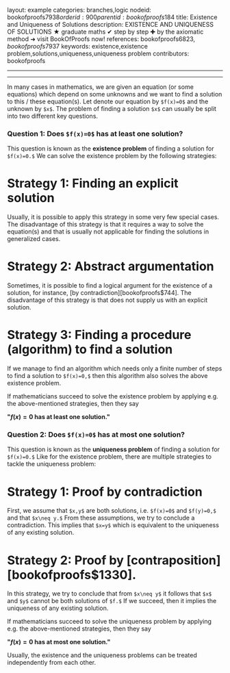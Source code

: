 layout: example
categories: branches,logic
nodeid: bookofproofs$7938
orderid: 900
parentid: bookofproofs$184
title: Existence and Uniqueness of Solutions
description: EXISTENCE AND UNIQUENESS OF SOLUTIONS &#9733; graduate maths &#10004; step by step &#10010; by the axiomatic method &#10140; visit BookOfProofs now!
references: bookofproofs$6823,bookofproofs$7937
keywords: existence,existence problem,solutions,uniqueness,uniqueness problem
contributors: bookofproofs

---


---

In many cases in mathematics, we are given an equation (or some equations) which depend on some unknowns and we want to find a solution to this / these equation(s). Let denote our equation by `$f(x)=0$` and the unknown by `$x$`. The problem of finding a solution `$x$` can usually be split into two different key questions. 

### Question 1: Does `$f(x)=0$` has __at least__ one solution?

This question is known as the **existence problem** of finding a solution for `$f(x)=0.$` We can solve the existence problem by the following strategies:

# __Strategy 1__: Finding an explicit solution
Usually, it is possible to apply this strategy in some very few special cases. The disadvantage of this strategy is that it requires a way to solve the equation(s) and that is usually not applicable for finding the solutions in generalized cases.
# __Strategy 2__: Abstract argumentation
Sometimes, it is possible to find a logical argument for the existence of a solution, for instance, [by contradiction][bookofproofs$744]. The disadvantage of this strategy is that does not supply us with an explicit solution.
# __Strategy 3__: Finding a procedure (algorithm) to find a solution
If we manage to find an algorithm which needs only a finite number of steps to find a solution to `$f(x)=0,$` then this algorithm also solves the above existence problem.

If mathematicians succeed to solve the existence problem by applying e.g. the above-mentioned strategies, then they say

__"$f(x)=0$ has at least one solution."__ 

### Question 2: Does `$f(x)=0$` has __at most__ one solution?

This question is known as the **uniqueness problem** of finding a solution for `$f(x)=0.$` Like for the existence problem, there are multiple strategies to tackle the uniqueness problem:

# __Strategy 1__: Proof by contradiction
First, we assume that `$x,y$` are both solutions, i.e. `$f(x)=0$` and `$f(y)=0,$` and that `$x\neq y.$` From these assumptions, we try to conclude a contradiction. This implies that `$x=y$` which is equivalent to the uniqueness of any existing solution. 
# __Strategy 2__: Proof by [contraposition][bookofproofs$1330].
In this strategy, we try to conclude that from `$x\neq y$` it follows that `$x$` and `$y$` cannot be both solutions of `$f.$` If we succeed, then it implies the uniqueness of any existing solution. 

If mathematicians succeed to solve the uniqueness problem by applying e.g. the above-mentioned strategies, then they say

__"$f(x)=0$ has at most one solution."__ 

Usually, the existence and the uniqueness problems can be treated independently from each other.
